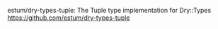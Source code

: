 
estum/dry-types-tuple: The Tuple type implementation for Dry::Types
https://github.com/estum/dry-types-tuple

